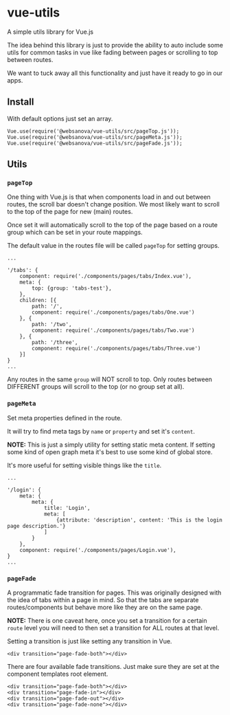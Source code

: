 # vue-utils

A simple utils library for Vue.js

The idea behind this library is just to provide the ability to auto include some utils for common tasks in vue like fading between pages or scrolling to top between routes.

We want to tuck away all this functionality and just have it ready to go in our apps.


## Install

With default options just set an array.

```
Vue.use(require('@websanova/vue-utils/src/pageTop.js'));
Vue.use(require('@websanova/vue-utils/src/pageMeta.js'));
Vue.use(require('@websanova/vue-utils/src/pageFade.js'));
```


## Utils


### `pageTop`

One thing with Vue.js is that when components load in and out between routes, the scroll bar doesn't change position. We most likely want to scroll to the top of the page for new (main) routes.

Once set it will automatically scroll to the top of the page based on a route group which can be set in your route mappings.

The default value in the routes file will be called `pageTop` for setting groups.

```
...

'/tabs': {
    component: require('./components/pages/tabs/Index.vue'),
    meta: {
        top: {group: 'tabs-test'},
    },
    children: [{
        path: '/',
        component: require('./components/pages/tabs/One.vue')
    }, {
        path: '/two',
        component: require('./components/pages/tabs/Two.vue')
    }, {
        path: '/three',
        component: require('./components/pages/tabs/Three.vue')
    }]
}
...
```

Any routes in the same `group` will NOT scroll to top. Only routes between DIFFERENT groups will scroll to the top (or no group set at all).


### `pageMeta`

Set meta properties defined in the route.

It will try to find meta tags by `name` or `property` and set it's `content`.

**NOTE:** This is just a simply utility for setting static meta content. If setting some kind of open graph meta it's best to use some kind of global store.

It's more useful for setting visible things like the `title`.

```
...

'/login': {
    meta: {
        meta: {
            title: 'Login',
            meta: [
                {attribute: 'description', content: 'This is the login page description.'}
            ]
        }
    },
    component: require('./components/pages/Login.vue'),
}
...
```


### `pageFade`

A programmatic fade transition for pages. This was originally designed with the idea of tabs within a page in mind. So that the tabs are separate routes/components but behave more like they are on the same page.

**NOTE:** There is one caveat here, once you set a transition for a certain `route` level you will need to then set a transition for ALL routes at that level.

Setting a transition is just like setting any transition in Vue.

```
<div transition="page-fade-both"></div>
```

There are four available fade transitions. Just make sure they are set at the component templates root element.

```
<div transition="page-fade-both"></div>
<div transition="page-fade-in"></div>
<div transition="page-fade-out"></div>
<div transition="page-fade-none"></div>
```